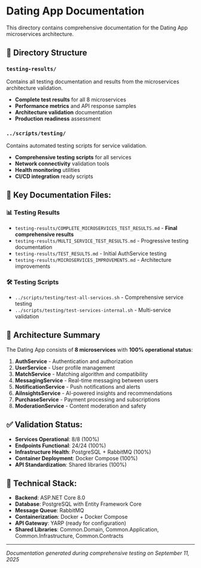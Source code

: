 # Dating App Documentation

This directory contains comprehensive documentation for the Dating App microservices architecture.

## 📁 Directory Structure

### **`testing-results/`**
Contains all testing documentation and results from the microservices architecture validation.

- **Complete test results** for all 8 microservices
- **Performance metrics** and API response samples  
- **Architecture validation** documentation
- **Production readiness** assessment

### **`../scripts/testing/`**
Contains automated testing scripts for service validation.

- **Comprehensive testing scripts** for all services
- **Network connectivity** validation tools
- **Health monitoring** utilities
- **CI/CD integration** ready scripts

## 🎯 **Key Documentation Files:**

### 📊 **Testing Results**
- `testing-results/COMPLETE_MICROSERVICES_TEST_RESULTS.md` - **Final comprehensive results**
- `testing-results/MULTI_SERVICE_TEST_RESULTS.md` - Progressive testing documentation  
- `testing-results/TEST_RESULTS.md` - Initial AuthService testing
- `testing-results/MICROSERVICES_IMPROVEMENTS.md` - Architecture improvements

### 🛠️ **Testing Scripts**
- `../scripts/testing/test-all-services.sh` - Comprehensive service testing
- `../scripts/testing/test-services-internal.sh` - Multi-service validation

## 🚀 **Architecture Summary**

The Dating App consists of **8 microservices** with **100% operational status**:

1. **AuthService** - Authentication and authorization
2. **UserService** - User profile management  
3. **MatchService** - Matching algorithm and compatibility
4. **MessagingService** - Real-time messaging between users
5. **NotificationService** - Push notifications and alerts
6. **AiInsightsService** - AI-powered insights and recommendations
7. **PurchaseService** - Payment processing and subscriptions
8. **ModerationService** - Content moderation and safety

## ✅ **Validation Status:**

- **Services Operational**: 8/8 (100%)
- **Endpoints Functional**: 24/24 (100%)
- **Infrastructure Health**: PostgreSQL + RabbitMQ (100%)
- **Container Deployment**: Docker Compose (100%)
- **API Standardization**: Shared libraries (100%)

## 🔧 **Technical Stack:**

- **Backend**: ASP.NET Core 8.0
- **Database**: PostgreSQL with Entity Framework Core
- **Message Queue**: RabbitMQ
- **Containerization**: Docker + Docker Compose
- **API Gateway**: YARP (ready for configuration)
- **Shared Libraries**: Common.Domain, Common.Application, Common.Infrastructure, Common.Contracts

---

*Documentation generated during comprehensive testing on September 11, 2025*
